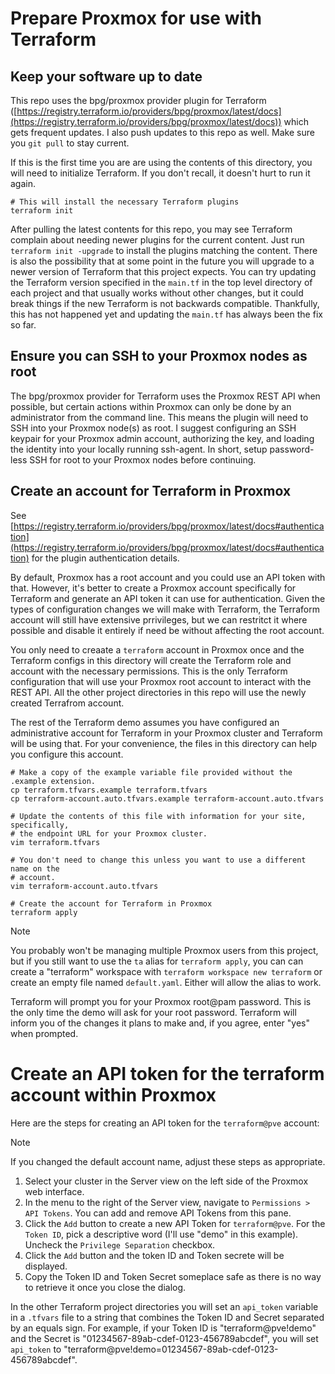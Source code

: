 # Prepare Proxmox for use with Terraform
## Keep your software up to date
This repo uses the bpg/proxmox provider plugin for Terraform ([https://registry.terraform.io/providers/bpg/proxmox/latest/docs](https://registry.terraform.io/providers/bpg/proxmox/latest/docs)) which gets frequent updates.  I also push updates to this repo as well.  Make sure you `git pull` to stay current.

If this is the first time you are are using the contents of this directory, you will need to initialize Terraform.  If you don't recall, it doesn't hurt to run it again.
```shell
# This will install the necessary Terraform plugins
terraform init
```

After pulling the latest contents for this repo, you may see Terraform complain about needing newer plugins for the current content.  Just run `terraform init -upgrade` to install the plugins matching the content.  There is also the possibility that at some point in the future you will upgrade to a newer version of Terraform that this project expects.  You can try updating the Terraform version specified in the `main.tf` in the top level directory of each project and that usually works without other changes, but it could break things if the new Terraform is not backwards compatible.  Thankfully, this has not happened yet and updating the `main.tf` has always been the fix so far. 

## Ensure you can SSH to your Proxmox nodes as root
The bpg/proxmox provider for Terraform uses the Proxmox REST API when possible, but certain actions within Proxmox can only be done by an administrator from the command line.  This means the plugin will need to SSH into your Proxmox node(s) as root.  I suggest configuring an SSH keypair for your Proxmox admin account, authorizing the key, and loading the identity into your locally running ssh-agent.  In short, setup password-less SSH for root to your Proxmox nodes before continuing.

## Create an account for Terraform in Proxmox
See [https://registry.terraform.io/providers/bpg/proxmox/latest/docs#authentication](https://registry.terraform.io/providers/bpg/proxmox/latest/docs#authentication) for the plugin authentication details.

By default, Proxmox has a root account and you could use an API token with that.  However, it's better to create a Proxmox account specifically for Terraform and generate an API token it can use for authentication.  Given the types of configuration changes we will make with Terraform, the Terraform account will still have extensive prrivileges, but we can restritct it where possible and disable it entirely if need be without affecting the root account.

You only need to creaate a `terraform` account in Proxmox once and the Terraform configs in this directory will create the Terraform role and account with the necessary permissions.  This is the only Terraform configuration that will use your Proxmox root account to interact with the REST API.  All the other project directories in this repo will use the newly created Terrafrom account.

The rest of the Terraform demo assumes you have configured an administrative account for Terraform in your Proxmox cluster and Terraform will be using that.  For your convenience, the files in this directory can help you configure this account.

```shell
# Make a copy of the example variable file provided without the .example extension.
cp terraform.tfvars.example terraform.tfvars
cp terraform-account.auto.tfvars.example terraform-account.auto.tfvars

# Update the contents of this file with information for your site, specifically,
# the endpoint URL for your Proxmox cluster.
vim terraform.tfvars

# You don't need to change this unless you want to use a different name on the
# account.
vim terraform-account.auto.tfvars

# Create the account for Terraform in Proxmox
terraform apply
```

> [!NOTE]
> You probably won't be managing multiple Proxmox users from this project, but if you still want to use the `ta` alias for `terraform apply`, you can can create a "terraform" workspace with `terraform workspace new terraform` or create an empty file named `default.yaml`.  Either will allow the alias to work.

Terraform will prompt you for your Proxmox root@pam password.  This is the only time the demo will ask for your root password.  Terraform will inform you of the changes it plans to make and, if you agree, enter "yes" when prompted.

# Create an API token for the terraform account within Proxmox
Here are the steps for creating an API token for the `terraform@pve` account:

> [!NOTE]
> If you changed the default account name, adjust these steps as appropriate.

1. Select your cluster in the Server view on the left side of the Proxmox web interface.
1. In the menu to the right of the Server view, navigate to `Permissions > API Tokens`.  You can add and remove API Tokens from this pane.
1. Click the `Add` button to create a new API Token for `terraform@pve`.  For the `Token ID`, pick a descriptive word (I'll use "demo" in this example).  Uncheck the `Privilege Separation` checkbox.
1. Click the `Add` button and the token ID and Token secrete will be displayed.
1. Copy the Token ID and Token Secret someplace safe as there is no way to retrieve it once you close the dialog.

In the other Terraform project directories you will set an `api_token` variable in a `.tfvars` file to a string that combines the Token ID and Secret separated by an equals sign.  For example, if your Token ID is "terraform@pve!demo" and the Secret is "01234567-89ab-cdef-0123-456789abcdef", you will set `api_token` to "terraform@pve!demo=01234567-89ab-cdef-0123-456789abcdef".

